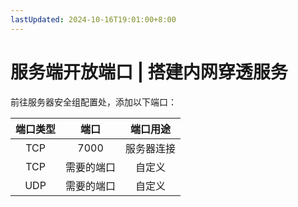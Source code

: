 ```yaml
---
lastUpdated: 2024-10-16T19:01:00+8:00
---
```


# 服务端开放端口 | 搭建内网穿透服务

前往服务器安全组配置处，添加以下端口：

| 端口类型 |    端口    |  端口用途  |
| :------: | :--------: | :--------: |
|   TCP    |    7000    | 服务器连接 |
|   TCP    | 需要的端口 |   自定义   |
|   UDP    | 需要的端口 |   自定义   |